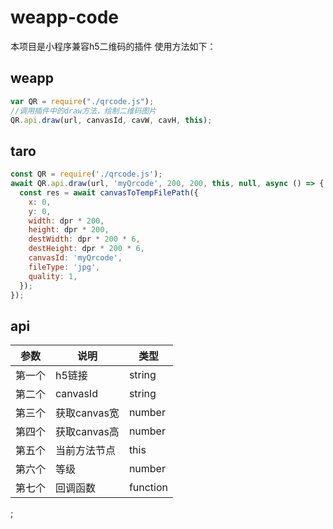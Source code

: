 # weapp-code
本项目是小程序兼容h5二维码的插件
使用方法如下：
## weapp
```js
var QR = require("./qrcode.js");
//调用插件中的draw方法，绘制二维码图片
QR.api.draw(url, canvasId, cavW, cavH, this);
```
## taro
```js
const QR = require('./qrcode.js');
await QR.api.draw(url, 'myQrcode', 200, 200, this, null, async () => {
  const res = await canvasToTempFilePath({
    x: 0,
    y: 0,
    width: dpr * 200,
    height: dpr * 200,
    destWidth: dpr * 200 * 6,
    destHeight: dpr * 200 * 6,
    canvasId: 'myQrcode',
    fileType: 'jpg',
    quality: 1,
  });
});
```

## api
|  参数   | 说明  | 类型 |
|  ----  | ----  | ---- |
| 第一个 | h5链接  | string |
| 第二个 | canvasId  | string |
| 第三个 | 获取canvas宽  | number |
| 第四个 | 获取canvas高  | number |
| 第五个 | 当前方法节点  | this |
| 第六个 | 等级  | number |
| 第七个 | 回调函数  | function |
;

